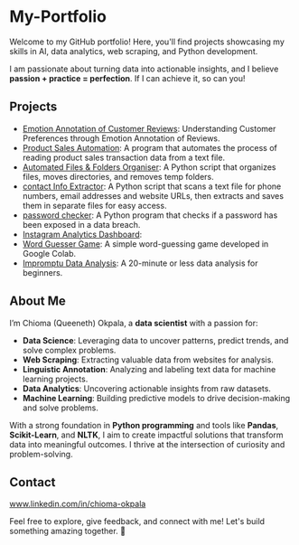 # My-Portfolio
Welcome to my GitHub portfolio! Here, you'll find projects showcasing my skills in AI, data analytics, web scraping, and Python development.

I am passionate about turning data into actionable insights, and I believe **passion + practice = perfection**. If I can achieve it, so can you!


## Projects

- [Emotion Annotation of Customer Reviews](./Emotion%20Annotation%20of%20Customer%20Reviews/README.md): Understanding Customer Preferences through Emotion Annotation of Reviews.
- [Product Sales Automation](./Product%20Sales%20Automation/README.md): A program that automates the process of reading product sales transaction data from a text file.
- [Automated Files & Folders Organiser](./Automated%20Files%20&%20Folders%20Organiser/README.md): A Python script that organizes files, moves directories, and removes temp folders.
- [contact Info Extractor](./contact%20Info%20Extractor/README.md): A Python script that scans a text file for phone numbers, email addresses and website URLs, then extracts and saves them in separate files for easy access.
- [password checker](./password%20checker/README.md): A Python program that checks if a password has been exposed in a data breach.
- [Instagram Analytics Dashboard](.../Instagram_Analytics_Dashboard/README.md): 
- [Word Guesser Game](./word_guesser_game/README.md): A simple word-guessing game developed in Google Colab.
- [Impromptu Data Analysis](./impromptu_analysis/README.md): A 20-minute or less data analysis for beginners.


## About Me

I’m Chioma (Queeneth) Okpala, a **data scientist** with a passion for:
- **Data Science**: Leveraging data to uncover patterns, predict trends, and solve complex problems.
- **Web Scraping**: Extracting valuable data from websites for analysis.
- **Linguistic Annotation**: Analyzing and labeling text data for machine learning projects.
- **Data Analytics**: Uncovering actionable insights from raw datasets.
- **Machine Learning**: Building predictive models to drive decision-making and solve problems.

With a strong foundation in **Python programming** and tools like **Pandas**, **Scikit-Learn**, and **NLTK**, I aim to create impactful solutions that transform data into meaningful outcomes.
I thrive at the intersection of curiosity and problem-solving.


## Contact

www.linkedin.com/in/chioma-okpala 

Feel free to explore, give feedback, and connect with me! Let's build something amazing together. 🚀
